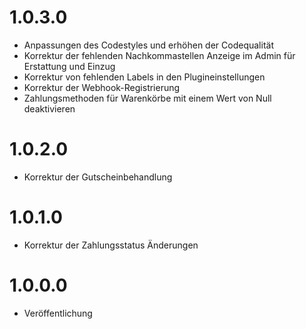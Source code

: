# 1.0.3.0
* Anpassungen des Codestyles und erhöhen der Codequalität
* Korrektur der fehlenden Nachkommastellen Anzeige im Admin für Erstattung und Einzug
* Korrektur von fehlenden Labels in den Plugineinstellungen
* Korrektur der Webhook-Registrierung
* Zahlungsmethoden für Warenkörbe mit einem Wert von Null deaktivieren

# 1.0.2.0
* Korrektur der Gutscheinbehandlung

# 1.0.1.0
* Korrektur der Zahlungsstatus Änderungen

# 1.0.0.0
* Veröffentlichung
